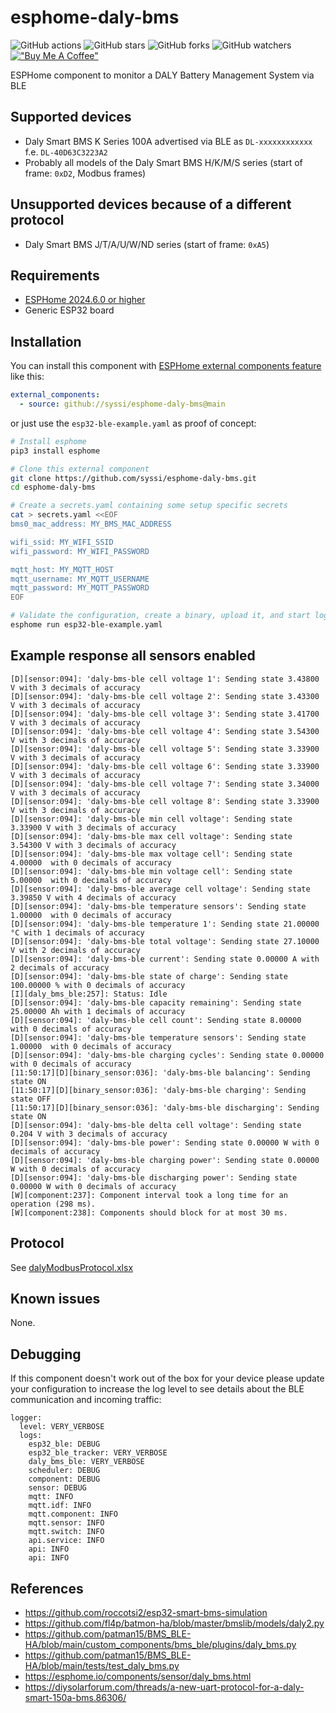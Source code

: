 # esphome-daly-bms

![GitHub actions](https://github.com/syssi/esphome-daly-bms/actions/workflows/ci.yaml/badge.svg)
![GitHub stars](https://img.shields.io/github/stars/syssi/esphome-daly-bms)
![GitHub forks](https://img.shields.io/github/forks/syssi/esphome-daly-bms)
![GitHub watchers](https://img.shields.io/github/watchers/syssi/esphome-daly-bms)
[!["Buy Me A Coffee"](https://img.shields.io/badge/buy%20me%20a%20coffee-donate-yellow.svg)](https://www.buymeacoffee.com/syssi)

ESPHome component to monitor a DALY Battery Management System via BLE

## Supported devices

* Daly Smart BMS K Series 100A advertised via BLE as `DL-xxxxxxxxxxxx` f.e. `DL-40D63C3223A2`
* Probably all models of the Daly Smart BMS H/K/M/S series (start of frame: `0xD2`, Modbus frames)

## Unsupported devices because of a different protocol

* Daly Smart BMS J/T/A/U/W/ND series (start of frame: `0xA5`)

## Requirements

* [ESPHome 2024.6.0 or higher](https://github.com/esphome/esphome/releases)
* Generic ESP32 board

## Installation

You can install this component with [ESPHome external components feature](https://esphome.io/components/external_components.html) like this:
```yaml
external_components:
  - source: github://syssi/esphome-daly-bms@main
```

or just use the `esp32-ble-example.yaml` as proof of concept:

```bash
# Install esphome
pip3 install esphome

# Clone this external component
git clone https://github.com/syssi/esphome-daly-bms.git
cd esphome-daly-bms

# Create a secrets.yaml containing some setup specific secrets
cat > secrets.yaml <<EOF
bms0_mac_address: MY_BMS_MAC_ADDRESS

wifi_ssid: MY_WIFI_SSID
wifi_password: MY_WIFI_PASSWORD

mqtt_host: MY_MQTT_HOST
mqtt_username: MY_MQTT_USERNAME
mqtt_password: MY_MQTT_PASSWORD
EOF

# Validate the configuration, create a binary, upload it, and start logs
esphome run esp32-ble-example.yaml

```

## Example response all sensors enabled

```
[D][sensor:094]: 'daly-bms-ble cell voltage 1': Sending state 3.43800 V with 3 decimals of accuracy
[D][sensor:094]: 'daly-bms-ble cell voltage 2': Sending state 3.43300 V with 3 decimals of accuracy
[D][sensor:094]: 'daly-bms-ble cell voltage 3': Sending state 3.41700 V with 3 decimals of accuracy
[D][sensor:094]: 'daly-bms-ble cell voltage 4': Sending state 3.54300 V with 3 decimals of accuracy
[D][sensor:094]: 'daly-bms-ble cell voltage 5': Sending state 3.33900 V with 3 decimals of accuracy
[D][sensor:094]: 'daly-bms-ble cell voltage 6': Sending state 3.33900 V with 3 decimals of accuracy
[D][sensor:094]: 'daly-bms-ble cell voltage 7': Sending state 3.34000 V with 3 decimals of accuracy
[D][sensor:094]: 'daly-bms-ble cell voltage 8': Sending state 3.33900 V with 3 decimals of accuracy
[D][sensor:094]: 'daly-bms-ble min cell voltage': Sending state 3.33900 V with 3 decimals of accuracy
[D][sensor:094]: 'daly-bms-ble max cell voltage': Sending state 3.54300 V with 3 decimals of accuracy
[D][sensor:094]: 'daly-bms-ble max voltage cell': Sending state 4.00000  with 0 decimals of accuracy
[D][sensor:094]: 'daly-bms-ble min voltage cell': Sending state 5.00000  with 0 decimals of accuracy
[D][sensor:094]: 'daly-bms-ble average cell voltage': Sending state 3.39850 V with 4 decimals of accuracy
[D][sensor:094]: 'daly-bms-ble temperature sensors': Sending state 1.00000  with 0 decimals of accuracy
[D][sensor:094]: 'daly-bms-ble temperature 1': Sending state 21.00000 °C with 1 decimals of accuracy
[D][sensor:094]: 'daly-bms-ble total voltage': Sending state 27.10000 V with 2 decimals of accuracy
[D][sensor:094]: 'daly-bms-ble current': Sending state 0.00000 A with 2 decimals of accuracy
[D][sensor:094]: 'daly-bms-ble state of charge': Sending state 100.00000 % with 0 decimals of accuracy
[I][daly_bms_ble:257]: Status: Idle
[D][sensor:094]: 'daly-bms-ble capacity remaining': Sending state 25.00000 Ah with 1 decimals of accuracy
[D][sensor:094]: 'daly-bms-ble cell count': Sending state 8.00000  with 0 decimals of accuracy
[D][sensor:094]: 'daly-bms-ble temperature sensors': Sending state 1.00000  with 0 decimals of accuracy
[D][sensor:094]: 'daly-bms-ble charging cycles': Sending state 0.00000  with 0 decimals of accuracy
[11:50:17][D][binary_sensor:036]: 'daly-bms-ble balancing': Sending state ON
[11:50:17][D][binary_sensor:036]: 'daly-bms-ble charging': Sending state OFF
[11:50:17][D][binary_sensor:036]: 'daly-bms-ble discharging': Sending state ON
[D][sensor:094]: 'daly-bms-ble delta cell voltage': Sending state 0.204 V with 3 decimals of accuracy
[D][sensor:094]: 'daly-bms-ble power': Sending state 0.00000 W with 0 decimals of accuracy
[D][sensor:094]: 'daly-bms-ble charging power': Sending state 0.00000 W with 0 decimals of accuracy
[D][sensor:094]: 'daly-bms-ble discharging power': Sending state 0.00000 W with 0 decimals of accuracy
[W][component:237]: Component interval took a long time for an operation (298 ms).
[W][component:238]: Components should block for at most 30 ms.
```

## Protocol

See [dalyModbusProtocol.xlsx](docs/dalyModbusProtocol.xlsx)

## Known issues

None.

## Debugging

If this component doesn't work out of the box for your device please update your configuration to increase the log level to see details about the BLE communication and incoming traffic:

```
logger:
  level: VERY_VERBOSE
  logs:
    esp32_ble: DEBUG
    esp32_ble_tracker: VERY_VERBOSE
    daly_bms_ble: VERY_VERBOSE
    scheduler: DEBUG
    component: DEBUG
    sensor: DEBUG
    mqtt: INFO
    mqtt.idf: INFO
    mqtt.component: INFO
    mqtt.sensor: INFO
    mqtt.switch: INFO
    api.service: INFO
    api: INFO
    api: INFO
```

## References

* https://github.com/roccotsi2/esp32-smart-bms-simulation
* https://github.com/fl4p/batmon-ha/blob/master/bmslib/models/daly2.py
* https://github.com/patman15/BMS_BLE-HA/blob/main/custom_components/bms_ble/plugins/daly_bms.py
* https://github.com/patman15/BMS_BLE-HA/blob/main/tests/test_daly_bms.py
* https://esphome.io/components/sensor/daly_bms.html
* https://diysolarforum.com/threads/a-new-uart-protocol-for-a-daly-smart-150a-bms.86306/
